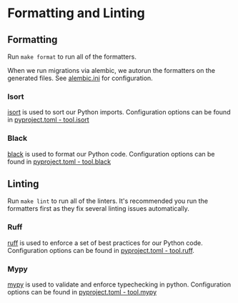 # Formatting and Linting

## Formatting

Run `make format` to run all of the formatters.

When we run migrations via alembic, we autorun the formatters on the generated files. See [alembic.ini](/app-flask/src/db/migrations/alembic.ini) for configuration.

### Isort
[isort](https://pycqa.github.io/isort/) is used to sort our Python imports. Configuration options can be found in [pyproject.toml - tool.isort](/app-flask/pyproject.toml)

### Black
[black](https://black.readthedocs.io/en/stable/) is used to format our Python code. Configuration options can be found in [pyproject.toml - tool.black](/app-flask/pyproject.toml)

## Linting

Run `make lint` to run all of the linters. It's recommended you run the formatters first as they fix several linting issues automatically.

### Ruff
[ruff](https://flake8.pycqa.org/en/latest/) is used to enforce a set of best practices for our Python code. Configuration options can be found in [pyproject.toml - tool.ruff](/app-flask/pyproject.toml).

### Mypy
[mypy](https://mypy.readthedocs.io/en/stable/) is used to validate and enforce typechecking in python. Configuration options can be found in [pyproject.toml - tool.mypy](/app-flask/pyproject.toml)

